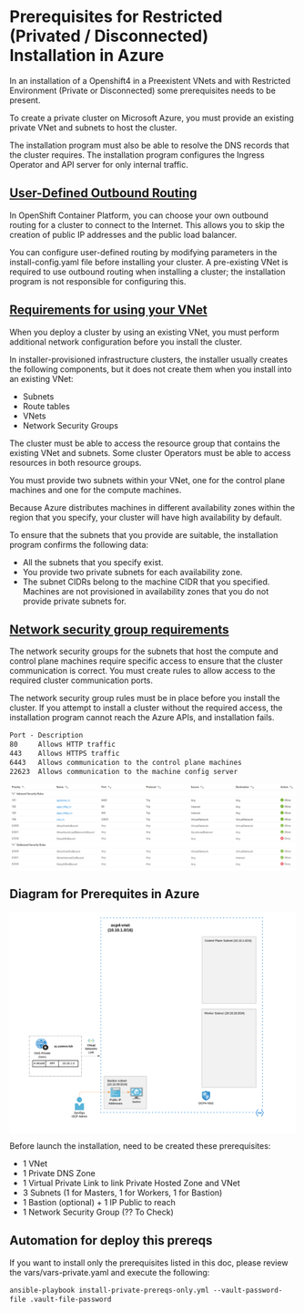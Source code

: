 # Prerequisites for Restricted (Privated / Disconnected) Installation in Azure

In an installation of a Openshift4 in a Preexistent VNets and with Restricted Environment (Private
or Disconnected) some prerequisites needs to be present.

To create a private cluster on Microsoft Azure, you must provide an existing private VNet and
subnets to host the cluster.

The installation program must also be able to resolve the DNS records
that the cluster requires. The installation program configures the Ingress Operator and API server
for only internal traffic.

## [User-Defined Outbound Routing](https://docs.openshift.com/container-platform/4.7/installing/installing_azure/installing-azure-private.html#installation-azure-user-defined-routing_installing-azure-private)

In OpenShift Container Platform, you can choose your own outbound routing for a cluster to connect to the Internet. This allows you to skip the creation of public IP addresses and the public load balancer.

You can configure user-defined routing by modifying parameters in the install-config.yaml file before installing your cluster. A pre-existing VNet is required to use outbound routing when installing a cluster; the installation program is not responsible for configuring this.

## [Requirements for using your VNet](https://docs.openshift.com/container-platform/4.7/installing/installing_azure/installing-azure-private.html#installation-about-custom-azure-vnet-requirements_installing-azure-private)

When you deploy a cluster by using an existing VNet, you must perform additional network configuration before you install the cluster.

In installer-provisioned infrastructure clusters, the installer usually creates the following components, but it does not create them when you install into an existing VNet:

* Subnets
* Route tables
* VNets
* Network Security Groups

The cluster must be able to access the resource group that contains the existing VNet and subnets.
Some cluster Operators must be able to access resources in both resource groups.

You must provide two subnets within your VNet, one for the control plane machines and one for the compute machines.

Because Azure distributes machines in different availability zones within the region that you specify, your cluster will have high availability by default.

To ensure that the subnets that you provide are suitable, the installation program confirms the following data:

* All the subnets that you specify exist.
* You provide two private subnets for each availability zone.
* The subnet CIDRs belong to the machine CIDR that you specified. Machines are not provisioned in availability zones that you do not provide private subnets for.

## [Network security group requirements](https://docs.openshift.com/container-platform/4.7/installing/installing_azure/installing-azure-private.html#installation-about-custom-azure-vnet-nsg-requirements_installing-azure-private)

The network security groups for the subnets that host the compute and control plane machines require specific access to ensure that the cluster communication is correct. You must create rules to allow access to the required cluster communication ports.

The network security group rules must be in place before you install the cluster. If you attempt to install a cluster without the required access, the installation program cannot reach the Azure APIs, and installation fails.

```
Port - Description
80     Allows HTTP traffic
443    Allows HTTPS traffic
6443   Allows communication to the control plane machines
22623  Allows communication to the machine config server
```

<img align="center" width="750" src="pics/securitygroups_prereqs.png">

## Diagram for Prerequites in Azure

<img align="center" width="750" src="pics/azure-prerequisites.png">

Before launch the installation, need to be created these prerequisites:

- 1 VNet
- 1 Private DNS Zone
- 1 Virtual Private Link to link Private Hosted Zone and VNet
- 3 Subnets (1 for Masters, 1 for Workers, 1 for Bastion)
- 1 Bastion (optional) + 1 IP Public to reach
- 1 Network Security Group (?? To Check)

## Automation for deploy this prereqs

If you want to install only the prerequisites listed in this doc, please review the
vars/vars-private.yaml and execute the following:

```
ansible-playbook install-private-prereqs-only.yml --vault-password-file .vault-file-password
```

